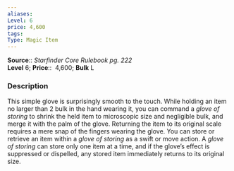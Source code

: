 ```yaml
---
aliases: 
Level: 6
price: 4,600
tags: 
Type: Magic Item
---
```

**Source**:: _Starfinder Core Rulebook pg. 222_  
**Level** 6;
**Price**::  4,600; **Bulk** L

### Description

This simple glove is surprisingly smooth to the touch. While holding an item no larger than 2 bulk in the hand wearing it, you can command a _glove of storing_ to shrink the held item to microscopic size and negligible bulk, and merge it with the palm of the glove. Returning the item to its original scale requires a mere snap of the fingers wearing the glove. You can store or retrieve an item within a _glove of storing_ as a swift or move action. A _glove of storing_ can store only one item at a time, and if the glove’s effect is suppressed or dispelled, any stored item immediately returns to its original size.
